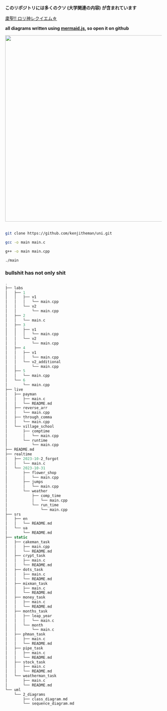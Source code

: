 **このリポジトリには多くのクソ (大学関連の内容) が含まれています**

[粛聖!! ロリ神レクイエム☆](https://www.youtube.com/watch?v=Ci_zad39Uhw)

**all diagrams written using [mermaid.js](https://mermaid.js.org/), so open it on github**

<div align="center">
    <img src="https://media.tenor.com/5i7e2H3mEWoAAAAC/sangatsu-no-lion-3gatsu-no-lion.gif" width="600px">
</div>

<br>

```sh
git clone https://github.com/kenjitheman/uni.git
```

```sh
gcc -o main main.c
```

```sh
g++ -o main main.cpp
```

```sh
./main
```

### bullshit has not only shit

```rust
.
├── labs
│   ├── 1
│   │   ├── v1
│   │   │   └── main.cpp
│   │   └── v2
│   │       └── main.cpp
│   ├── 2
│   │   └── main.c
│   ├── 3
│   │   ├── v1
│   │   │   └── main.cpp
│   │   └── v2
│   │       └── main.cpp
│   ├── 4
│   │   ├── v1
│   │   │   └── main.cpp
│   │   └── v2_additional
│   │       └── main.cpp
│   ├── 5
│   │   └── main.cpp
│   └── 6
│       └── main.cpp
├── live
│   ├── payman
│   │   ├── main.c
│   │   └── README.md
│   ├── reverse_arr
│   │   └── main.cpp
│   ├── through_comma
│   │   └── main.cpp
│   └── village_school
│       ├── comptime
│       │   └── main.cpp
│       └── runtime
│           └── main.cpp
├── README.md
├── realtime
│   ├── 2023-10-2_forgot
│   │   └── main.c
│   └── 2023-10-31
│       ├── flower_shop
│       │   └── main.cpp
│       ├── jumps
│       │   └── main.cpp
│       └── weather
│           ├── comp_time
│           │   └── main.cpp
│           └── run_time
│               └── main.cpp
├── srs
│   ├── en
│   │   └── README.md
│   └── ua
│       └── README.md
├── static
│   ├── cakeman_task
│   │   ├── main.cpp
│   │   └── README.md
│   ├── crypt_task
│   │   ├── main.c
│   │   └── README.md
│   ├── dots_task
│   │   ├── main.c
│   │   └── README.md
│   ├── mixman_task
│   │   ├── main.c
│   │   └── README.md
│   ├── money_task
│   │   ├── main.c
│   │   └── README.md
│   ├── months_task
│   │   ├── leap_year
│   │   │   └── main.c
│   │   └── month
│   │       └── main.c
│   ├── phman_task
│   │   ├── main.c
│   │   └── README.md
│   ├── pipe_task
│   │   ├── main.c
│   │   └── README.md
│   ├── stock_task
│   │   ├── main.c
│   │   └── README.md
│   └── weatherman_task
│       ├── main.c
│       └── README.md
└── uml
    └── 2_diagrams
        ├── class_diagram.md
        └── sequence_diagram.md
```
